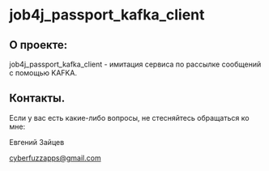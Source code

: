 # job4j_passport_kafka_client

## О проекте:

job4j_passport_kafka_client - имитация сервиса по рассылке сообщений с помощью KAFKA.

## Контакты.
Если у вас есть какие-либо вопросы, не стесняйтесь обращаться ко мне:

Евгений Зайцев

[cyberfuzzapps@gmail.com](mailto:cyberfuzzapps@gmail.com)
